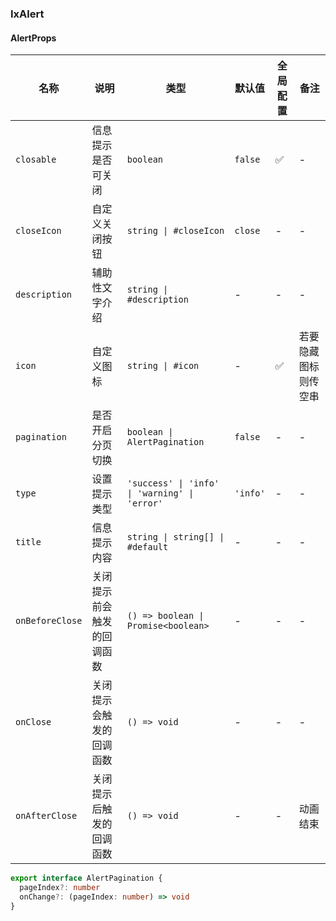 ### IxAlert

#### AlertProps

| 名称 | 说明 | 类型  | 默认值 | 全局配置 | 备注 |
| --- | --- | --- | --- | --- | --- |
| `closable` | 信息提示是否可关闭 | `boolean` | `false` | ✅ |- |
| `closeIcon` | 自定义关闭按钮 | `string \| #closeIcon` | `close` | - | - |
| `description` | 辅助性文字介绍 | `string \| #description` | - | - |- |
| `icon` | 自定义图标 | `string \| #icon` | - | ✅ | 若要隐藏图标则传空串 |
| `pagination` | 是否开启分页切换 | `boolean \| AlertPagination` | `false` | - | - |
| `type` | 设置提示类型 | `'success' \| 'info' \| 'warning' \| 'error'` | `'info'` | - |- |
| `title` | 信息提示内容 | `string \| string[] \| #default` | - | - |- |
| `onBeforeClose` | 关闭提示前会触发的回调函数 | `() => boolean \| Promise<boolean>` | - | - | - |
| `onClose` | 关闭提示会触发的回调函数 | `() => void` | - | - | - |
| `onAfterClose` | 关闭提示后触发的回调函数 | `() => void` | - | - | 动画结束 |

```ts
export interface AlertPagination {
  pageIndex?: number
  onChange?: (pageIndex: number) => void
}
```
